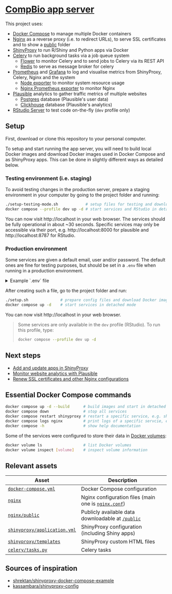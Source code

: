 # [CompBio app server](https://compbio.imm.medicina.ulisboa.pt)

This project uses:
- [Docker Compose][] to manage multiple Docker containers
- [Nginx][] as a reverse proxy (i.e. to redirect URLs), to serve SSL
certificates and to show a [public](nginx/public) folder
- [ShinyProxy][] to run R/Shiny and Python apps via Docker
- [Celery][] to run background tasks via a job queue system
  - [Flower][] to monitor Celery and to send jobs to Celery via its REST API
  - [Redis][] to serve as message broker for celery
- [Prometheus][] and [Grafana][] to log and visualise metrics from ShinyProxy, Celery, Nginx and the system
  - [Node exporter][] to monitor system resource usage
  - [Nginx Prometheus exporter][] to monitor Nginx
- [Plausible][] analytics to gather traffic metrics of multiple websites
  - [Postgres][] database (Plausible's user data)
  - [Clickhouse][] database (Plausible's analytics)
- [RStudio Server][] to test code on-the-fly (`dev` profile only)

[Docker Compose]: https://docs.docker.com/compose/
[ShinyProxy]: https://shinyproxy.io
[Grafana]: https://grafana.com
[Celery]: https://docs.celeryproject.org/
[Flower]: https://flower.readthedocs.io/en/latest/
[Redis]: https://redis.io
[Prometheus]: https://prometheus.io
[Node exporter]: https://github.com/prometheus/node_exporter
[NGINX Prometheus exporter]: https://github.com/nginxinc/nginx-prometheus-exporter
[RStudio Server]: https://www.rstudio.com/products/rstudio/
[Nginx]: https://nginx.org
[Plausible]: https://plausible.io
[Postgres]: https://www.postgresql.org
[Clickhouse]: https://clickhouse.com

## Setup

First, download or clone this repository to your personal computer.

To setup and start running the app server, you will need to build local Docker
images and download Docker images used in Docker Compose and as ShinyProxy apps.
This can be done in slightly different ways as detailed below.

### Testing environment (i.e. staging)

To avoid testing changes in the production server, prepare a staging environment
in your computer by going to the project folder and running:

```bash
./setup-testing-mode.sh            # setup files for testing and download Docker images
docker compose --profile dev up -d # start services and RStudio in detached mode
```

You can now visit http://localhost in your web browser. The services should be
fully operational in about ~30 seconds. Specific services may only be accessible
via their port, e.g. http://localhost:8000 for plausible and
http://localhost:8787 for RStudio.

### Production environment

Some services are given a default email, user and/or password. The default ones
are fine for testing purposes, but should be set in a `.env` file when running
in a production environment.

<details>
<summary>Example `.env` file</summary>

```bash
RSTUDIO_PASSWORD=rstudio_pass

POSTGRES_USER=postgres_user
POSTGRES_PASSWORD=postgres_pass

GRAPHANA_USER=graphana_user
GRAPHANA_PASSWORD=graphana_pass

PLAUSIBLE_EMAIL=someone@email.com
PLAUSIBLE_USER=plausible_user
PLAUSIBLE_PASSWORD=plausible_pass
```
</details>

After creating such a file, go to the project folder and run:

```bash
./setup.sh              # prepare config files and download Docker images
docker compose up -d    # start services in detached mode
```

You can now visit http://localhost in your web browser.

> Some services are only available in the `dev` profile (RStudio). To
> run this profile, type:
> ```bash
> docker compose --profile dev up -d
> ```

## Next steps

- [Add and update apps in ShinyProxy](shinyproxy)
- [Monitor website analytics with Plausible](plausible)
- [Renew SSL certificates and other Nginx configurations](nginx)

## Essential Docker Compose commands

```bash
docker compose up -d --build      # build images and start in detached mode
docker compose down               # stop all services
docker compose restart shinyproxy # restart a specific service, e.g. shinyproxy
docker compose logs nginx         # print logs of a specific servcie, e.g. nginx
docker compose -h                 # show help documentation
```

Some of the services were configured to store their data in
[Docker volumes][volumes]:

```bash
docker volume ls                  # list Docker volumes
docker volume inspect [volume]    # inspect volume information
```

[volumes]: https://docs.docker.com/storage/volumes/

## Relevant assets

Asset                                           | Description
----------------------------------------------- | --------------------------------------------------------------------
[`docker-compose.yml`](docker-compose.yml)      | Docker Compose configuration
[`nginx`](nginx)                                | Nginx configuration files (main one is [`nginx.conf`][nginx.conf])
[`nginx/public`](nginx/public)                  | Publicly available data downloadable at [`/public`][public]
[`shinyproxy/application.yml`][application.yml] | ShinyProxy configuration (including Shiny apps)
[`shinyproxy/templates`](shinyproxy/templates)  | ShinyProxy custom HTML files
[`celery/tasks.py`](celery/tasks.py)            | Celery tasks

[application.yml]: shinyproxy/application.yml
[nginx.conf]: nginx/nginx.conf
[public]: https://compbio.imm.medicina.ulisboa.pt/public

## Sources of inspiration

- [shrektan/shinyproxy-docker-compose-example][shrektan]
- [kassambara/shinyproxy-config][kassambra]

[shrektan]: https://github.com/shrektan/shinyproxy-docker-compose-example
[kassambra]: https://github.com/kassambara/shinyproxy-config
